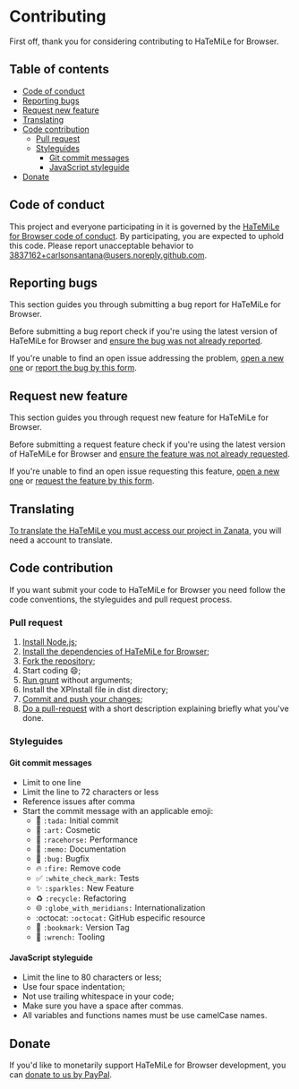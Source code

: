 # Contributing

First off, thank you for considering contributing to HaTeMiLe for Browser.

## Table of contents

* [Code of conduct](#code-of-conduct)
* [Reporting bugs](#reporting-bugs)
* [Request new feature](#request-new-feature)
* [Translating](#translating)
* [Code contribution](#code-contribution)
  * [Pull request](#pull-request)
  * [Styleguides](#styleguides)
    * [Git commit messages](#git-commit-messages)
    * [JavaScript styleguide](#javascript-styleguide)
* [Donate](#donate)

## Code of conduct

This project and everyone participating in it is governed by the [HaTeMiLe for Browser code of conduct](CODE_OF_CONDUCT.md). By participating, you are expected to uphold this code. Please report unacceptable behavior to [3837162+carlsonsantana@users.noreply.github.com](mailto:3837162+carlsonsantana@users.noreply.github.com).

## Reporting bugs

This section guides you through submitting a bug report for HaTeMiLe for Browser.

Before submitting a bug report check if you're using the latest version of HaTeMiLe for Browser and [ensure the bug was not already reported](https://github.com/carlsonsantana/firefox-hatemile-for-browser/issues).

If you're unable to find an open issue addressing the problem, [open a new one](https://github.com/carlsonsantana/firefox-hatemile-for-browser/issues/new) or [report the bug by this form](https://docs.google.com/forms/d/e/1FAIpQLSeqs76Stmash5mcebTsSYufg1XiD_vIwewbuSp9s6pSeNEH7A/viewform?usp=sf_link).

## Request new feature

This section guides you through request new feature for HaTeMiLe for Browser.

Before submitting a request feature check if you're using the latest version of HaTeMiLe for Browser and [ensure the feature was not already requested](https://github.com/carlsonsantana/firefox-hatemile-for-browser/issues).

If you're unable to find an open issue requesting this feature, [open a new one](https://github.com/carlsonsantana/firefox-hatemile-for-browser/issues/new) or [request the feature by this form](https://docs.google.com/forms/d/e/1FAIpQLSeqs76Stmash5mcebTsSYufg1XiD_vIwewbuSp9s6pSeNEH7A/viewform?usp=sf_link).

## Translating

[To translate the HaTeMiLe you must access our project in Zanata](https://translate.zanata.org/project/view/hatemile), you will need a account to translate.

## Code contribution

If you want submit your code to HaTeMiLe for Browser you need follow the code conventions, the styleguides and pull request process.

### Pull request

1. [Install Node.js](https://nodejs.org/en/download/package-manager/);
2. [Install the dependencies of HaTeMiLe for Browser](https://docs.npmjs.com/cli/install);
3. [Fork the repository](https://help.github.com/articles/fork-a-repo/);
4. Start coding :smile:;
5. [Run grunt](https://gruntjs.com/getting-started) without arguments;
6. Install the XPInstall file in dist directory;
7. [Commit and push your changes](https://help.github.com/articles/adding-a-file-to-a-repository-using-the-command-line/);
8. [Do a pull-request](https://help.github.com/articles/creating-a-pull-request/) with a short description explaining briefly what you've done.

### Styleguides

#### Git commit messages

* Limit to one line
* Limit the line to 72 characters or less
* Reference issues after comma
* Start the commit message with an applicable emoji:
  * :tada: `:tada:` Initial commit
  * :art: `:art:` Cosmetic
  * :racehorse: `:racehorse:` Performance
  * :memo: `:memo:` Documentation
  * :bug: `:bug:` Bugfix
  * :fire: `:fire:` Remove code
  * :white_check_mark: `:white_check_mark:` Tests
  * :sparkles: `:sparkles:` New Feature
  * :recycle: `:recycle:` Refactoring
  * :globe_with_meridians: `:globe_with_meridians:` Internationalization
  * :octocat: `:octocat:` GitHub especific resource
  * :bookmark: `:bookmark:` Version Tag
  * :wrench: `:wrench:` Tooling

#### JavaScript styleguide

* Limit the line to 80 characters or less;
* Use four space indentation;
* Not use trailing whitespace in your code;
* Make sure you have a space after commas.
* All variables and functions names must be use camelCase names.

## Donate
  
If you'd like to monetarily support HaTeMiLe for Browser development, you can [donate to us by PayPal](https://www.paypal.com/cgi-bin/webscr?cmd=_s-xclick&hosted_button_id=7YBQ2ENMUFJW8).
